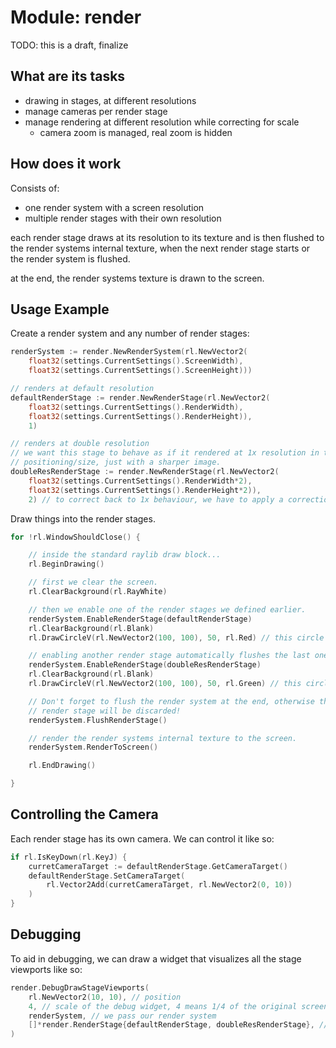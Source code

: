 # Module: render

TODO: this is a draft, finalize

## What are its tasks
- drawing in stages, at different resolutions
- manage cameras per render stage
- manage rendering at different resolution while correcting for scale
    - camera zoom is managed, real zoom is hidden

## How does it work

Consists of:
- one render system with a screen resolution
- multiple render stages with their own resolution

each render stage draws at its resolution to its texture and is then flushed to
the render systems internal texture, when the next render stage starts or the
render system is flushed.

at the end, the render systems texture is drawn to the screen.

## Usage Example

Create a render system and any number of render stages:
```go
renderSystem := render.NewRenderSystem(rl.NewVector2(
    float32(settings.CurrentSettings().ScreenWidth),
    float32(settings.CurrentSettings().ScreenHeight)))

// renders at default resolution
defaultRenderStage := render.NewRenderStage(rl.NewVector2(
    float32(settings.CurrentSettings().RenderWidth),
    float32(settings.CurrentSettings().RenderHeight)),
    1)

// renders at double resolution
// we want this stage to behave as if it rendered at 1x resolution in terms of
// positioning/size, just with a sharper image.
doubleResRenderStage := render.NewRenderStage(rl.NewVector2(
    float32(settings.CurrentSettings().RenderWidth*2),
    float32(settings.CurrentSettings().RenderHeight*2)),
    2) // to correct back to 1x behaviour, we have to apply a correction factor.
```

Draw things into the render stages.
```go
for !rl.WindowShouldClose() {

    // inside the standard raylib draw block...
    rl.BeginDrawing()

    // first we clear the screen.
    rl.ClearBackground(rl.RayWhite)

    // then we enable one of the render stages we defined earlier.
    renderSystem.EnableRenderStage(defaultRenderStage)
    rl.ClearBackground(rl.Blank)
    rl.DrawCircleV(rl.NewVector2(100, 100), 50, rl.Red) // this circle will render at default resolution.

    // enabling another render stage automatically flushes the last one.
    renderSystem.EnableRenderStage(doubleResRenderStage)
    rl.ClearBackground(rl.Blank)
    rl.DrawCircleV(rl.NewVector2(100, 100), 50, rl.Green) // this circle will render at double resolution, so it will appear half as big!

    // Don't forget to flush the render system at the end, otherwise the last
    // render stage will be discarded!
    renderSystem.FlushRenderStage()

    // render the render systems internal texture to the screen.
    renderSystem.RenderToScreen()

    rl.EndDrawing()

}
```

## Controlling the Camera
Each render stage has its own camera. We can control it like so:
```go
if rl.IsKeyDown(rl.KeyJ) {
    curretCameraTarget := defaultRenderStage.GetCameraTarget()
    defaultRenderStage.SetCameraTarget(
        rl.Vector2Add(curretCameraTarget, rl.NewVector2(0, 10))
    )
}
```


## Debugging
To aid in debugging, we can draw a widget that visualizes all the stage
viewports like so:
```go
render.DebugDrawStageViewports(
    rl.NewVector2(10, 10), // position
    4, // scale of the debug widget, 4 means 1/4 of the original screen size
    renderSystem, // we pass our render system
    []*render.RenderStage{defaultRenderStage, doubleResRenderStage}, // we list all stages that need to be displayed
)
```
